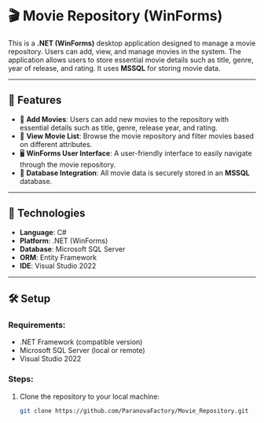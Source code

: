 # 🎬 Movie Repository (WinForms)

This is a **.NET (WinForms)** desktop application designed to manage a movie repository. Users can add, view, and manage movies in the system. The application allows users to store essential movie details such as title, genre, year of release, and rating. It uses **MSSQL** for storing movie data.

---

## 🚀 Features

- 🎥 **Add Movies**: Users can add new movies to the repository with essential details such as title, genre, release year, and rating.
- 📂 **View Movie List**: Browse the movie repository and filter movies based on different attributes.
- 🖥 **WinForms User Interface**: A user-friendly interface to easily navigate through the movie repository.
- 💾 **Database Integration**: All movie data is securely stored in an **MSSQL** database.

---

## 🧱 Technologies

- **Language**: C#
- **Platform**: .NET (WinForms)
- **Database**: Microsoft SQL Server
- **ORM**: Entity Framework
- **IDE**: Visual Studio 2022

---

## 🛠 Setup

### Requirements:
- .NET Framework (compatible version)
- Microsoft SQL Server (local or remote)
- Visual Studio 2022

### Steps:
1. Clone the repository to your local machine:
   ```bash
   git clone https://github.com/ParanovaFactory/Movie_Repository.git
